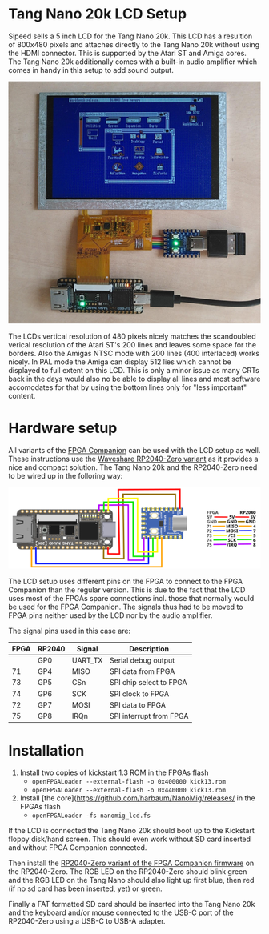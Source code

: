 # Tang Nano 20k LCD Setup

Sipeed sells a 5 inch LCD for the Tang Nano 20k. This LCD has a resultion
of 800x480 pixels and attaches directly to the Tang Nano 20k without using the
HDMI connector. This is supported by the Atari ST and Amiga cores. The
Tang Nano 20k additionally comes with a built-in audio amplifier which comes
in handy in this setup to add sound output.

![NanoMig on LCD](nanomig_lcd.jpg)

The LCDs vertical resolution of 480 pixels nicely matches the scandoubled
verical resolution of the Atari ST's 200 lines and leaves some space for
the borders. Also the Amigas NTSC mode with 200 lines (400 interlaced) works
nicely. In PAL mode the Amiga can display 512 lies which cannot be displayed
to full extent on this LCD. This is only a minor issue as many CRTs back in the
days would also no be able to display all lines and most software accomodates
for that by using the bottom lines only for "less important" content.

# Hardware setup

All variants of the [FPGA
Companion](https://github.com/harbaum/FPGA-Companion) can be used with
the LCD setup as well. These instructions use the [Waveshare
RP2040-Zero variant](https://www.waveshare.com/wiki/RP2040-Zero) as it
provides a nice and compact solution. The Tang Nano 20k and the RP2040-Zero
need to be wired up in the folloring way:

![Wiring for LCD usage](wiring_lcd.png)

The LCD setup uses different pins on the FPGA to connect to the FPGA Companion
than the regular version. This is due to the fact that the LCD uses most of the
FPGAs spare connections incl. those that normally would be used for the FPGA
Companion. The signals thus had to be moved to FPGA pins neither used by the LCD
nor by the audio amplifier.

The signal pins used in this case are:

| FPGA | RP2040 | Signal | Description |
|---|---|---|---|
| | GP0  | UART_TX  | Serial debug output |
| 71 | GP4 | MISO | SPI data from FPGA |
| 73 | GP5 | CSn | SPI chip select to FPGA |
| 74 | GP6 | SCK | SPI clock to FPGA |
| 72 | GP7 | MOSI | SPI data to FPGA |
| 75 | GP8 | IRQn | SPI interrupt from FPGA |

# Installation

1. Install two copies of kickstart 1.3 ROM in the FPGAs flash
    * ```openFPGALoader --external-flash -o 0x400000 kick13.rom```
    * ```openFPGALoader --external-flash -o 0x440000 kick13.rom```
2. Install [the core](https://github.com/harbaum/NanoMig/releases/ in the FPGAs flash
   * ```openFPGALoader -fs nanomig_lcd.fs```

If the LCD is connected the Tang Nano 20k should boot up to the Kickstart
floppy disk/hand screen. This should even work without SD card inserted and
without FPGA Companion connected.

Then install the [RP2040-Zero variant of the FPGA Companion
firmware](https://github.com/harbaum/FPGA-Companion/releases) on the
RP2040-Zero. The RGB LED on the RP2040-Zero should blink green and the
RGB LED on the Tang Nano should also light up first blue, then red (if no
sd card has been inserted, yet) or green.

Finally a FAT formatted SD card should be inserted into the Tang Nano 20k
and the keyboard and/or mouse connected to the USB-C port of the RP2040-Zero
using a USB-C to USB-A adapter.
